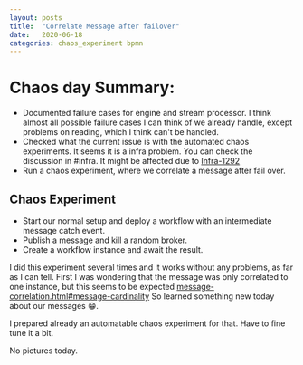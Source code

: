 ```yaml
---
layout: posts
title:  "Correlate Message after failover"
date:   2020-06-18
categories: chaos_experiment bpmn
---
```


# Chaos day Summary:

* Documented failure cases for engine and stream processor. I think almost all possible failure cases I can think of we already handle, except problems on reading, which I think can't be handled.
* Checked what the current issue is with the automated chaos experiments. It seems it is a infra problem. You can check the discussion in #infra. It might be affected due to [Infra-1292](https://jira.camunda.com/browse/INFRA-1292)
* Run a chaos experiment, where we correlate a message after fail over.


## Chaos Experiment

* Start our normal setup and deploy a workflow with an intermediate message catch event.
* Publish a message and kill a random broker.
* Create a workflow instance and await the result.

I did this experiment several times and it works without any problems, as far as I can tell. First I was wondering that the message was only correlated to one instance, but this seems to be expected [message-correlation.html#message-cardinality](https://docs.zeebe.io/reference/message-correlation/message-correlation.html#message-cardinality) So learned something new today about our messages :grin:.

I prepared already an automatable chaos experiment for that. Have to fine tune it a bit.

No pictures today.
